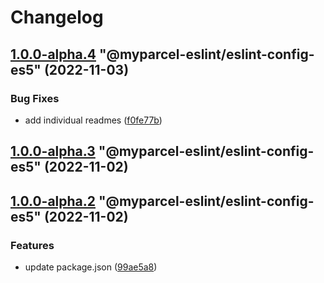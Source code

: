 # Changelog

<!-- MONODEPLOY:BELOW -->

## [1.0.0-alpha.4](https://github/myparcelnl/eslint/compare/@myparcel-eslint/eslint-config-es5@1.0.0-alpha.3...@myparcel-eslint/eslint-config-es5@1.0.0-alpha.4) "@myparcel-eslint/eslint-config-es5" (2022-11-03)


### Bug Fixes

* add individual readmes ([f0fe77b](https://github/myparcelnl/eslint/commit/f0fe77bd13668afdc7472d474aa967771945ae99))




## [1.0.0-alpha.3](https://github/myparcelnl/eslint/compare/@myparcel-eslint/eslint-config-es5@1.0.0-alpha.2...@myparcel-eslint/eslint-config-es5@1.0.0-alpha.3) "@myparcel-eslint/eslint-config-es5" (2022-11-02)




## [1.0.0-alpha.2](https://github/myparcelnl/eslint/compare/@myparcel-eslint/eslint-config-es5@1.0.0-alpha.0...@myparcel-eslint/eslint-config-es5@1.0.0-alpha.2) "@myparcel-eslint/eslint-config-es5" (2022-11-02)


### Features

* update package.json ([99ae5a8](https://github/myparcelnl/eslint/commit/99ae5a866389101f92e0b7ea077306d9dabb44e4))


